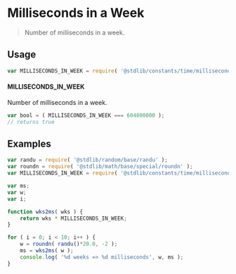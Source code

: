 # Milliseconds in a Week

> Number of milliseconds in a week.

<section class="usage">

## Usage

```javascript
var MILLISECONDS_IN_WEEK = require( '@stdlib/constants/time/milliseconds-in-week' );
```

#### MILLISECONDS_IN_WEEK

Number of milliseconds in a week.

```javascript
var bool = ( MILLISECONDS_IN_WEEK === 604800000 );
// returns true
```

</section>

<!-- /.usage -->

<section class="examples">

## Examples

```javascript
var randu = require( '@stdlib/random/base/randu' );
var roundn = require( '@stdlib/math/base/special/roundn' );
var MILLISECONDS_IN_WEEK = require( '@stdlib/constants/time/milliseconds-in-week' );

var ms;
var w;
var i;

function wks2ms( wks ) {
    return wks * MILLISECONDS_IN_WEEK;
}

for ( i = 0; i < 10; i++ ) {
    w = roundn( randu()*20.0, -2 );
    ms = wks2ms( w );
    console.log( '%d weeks => %d milliseconds', w, ms );
}
```

</section>

<!-- /.examples -->

<section class="links">

</section>

<!-- /.links -->
